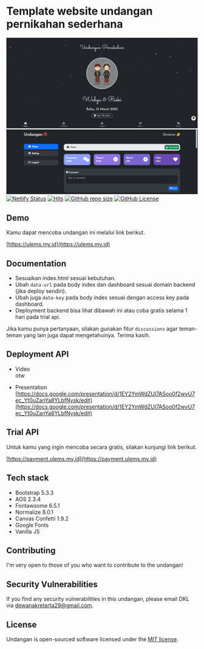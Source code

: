 # Template website undangan pernikahan sederhana

![Thumbnail](/assets/images/banner.png)
![Thumbnail2](/assets/images/banner2.png)
[![Netlify Status](https://api.netlify.com/api/v1/badges/cef32dbf-f26f-4865-84a9-b85a439c9994/deploy-status)](https://app.netlify.com/sites/ulems/deploys)
[![Hits](https://dikit.my.id/0b3y8q)](https://cie.my.id)
[![GitHub repo size](https://img.shields.io/github/repo-size/dewanakl/undangan?color=brightgreen)](https://shields.io)
[![GitHub License](https://img.shields.io/github/license/dewanakl/undangan?color=brightgreen)](https://shields.io)

## Demo
Kamu dapat mencoba undangan ini melalui link berikut.

[https://ulems.my.id](https://ulems.my.id)

## Documentation

- Sesuaikan index.html sesuai kebutuhan.
- Ubah `data-url` pada body index dan dashboard sesuai domain backend (jika deploy sendiri).
- Ubah juga `data-key` pada body index sesuai dengan access key pada dashboard.
- Deployment backend bisa lihat dibawah ini atau coba gratis selama 1 hari pada trial api.

Jika kamu punya pertanyaan, silakan gunakan fitur `discussions` agar teman-teman yang lain juga dapat mengetahuinya. Terima kasih. 

## Deployment API

- Video\
    otw

- Presentation
    [https://docs.google.com/presentation/d/1EY2YmWdZUI7ASoo0f2wvU7ec_Yt0uZanYa8YLbfNysk/edit](https://docs.google.com/presentation/d/1EY2YmWdZUI7ASoo0f2wvU7ec_Yt0uZanYa8YLbfNysk/edit)

## Trial API
Untuk kamu yang ingin mencoba secara gratis, silakan kunjungi link berikut.

[https://payment.ulems.my.id](https://payment.ulems.my.id)


## Tech stack

- Bootstrap 5.3.3
- AOS 2.3.4
- Fontawsome 6.5.1
- Normalize 8.0.1
- Canvas Confetti 1.9.2
- Google Fonts
- Vanilla JS

## Contributing

I'm very open to those of you who want to contribute to the undangan!

## Security Vulnerabilities

If you find any security vulnerabilities in this undangan, please email DKL via [dewanakretarta29@gmail.com](mailto:dewanakretarta29@gmail.com).

## License

Undangan is open-sourced software licensed under the [MIT license](https://opensource.org/licenses/MIT).
